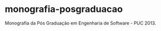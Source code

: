 monografia-posgraduacao
=======================

Monografia da Pós Graduação em Engenharia de Software - PUC 2013.
